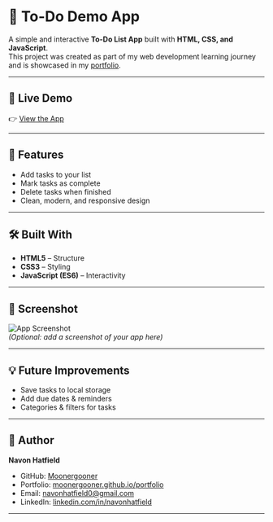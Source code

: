 # 📝 To-Do Demo App

A simple and interactive **To-Do List App** built with **HTML, CSS, and JavaScript**.  
This project was created as part of my web development learning journey and is showcased in my [portfolio](https://moonergooner.github.io/portfolio/).

---

## 🚀 Live Demo
👉 [View the App](https://moonergooner.github.io/To-Do-demo-app/)

---

## 📂 Features
- Add tasks to your list  
- Mark tasks as complete  
- Delete tasks when finished  
- Clean, modern, and responsive design  

---

## 🛠️ Built With
- **HTML5** – Structure  
- **CSS3** – Styling  
- **JavaScript (ES6)** – Interactivity  

---

## 📸 Screenshot
![App Screenshot](screenshot.png)  
*(Optional: add a screenshot of your app here)*  

---

## 💡 Future Improvements
- Save tasks to local storage  
- Add due dates & reminders  
- Categories & filters for tasks  

---

## 👤 Author
**Navon Hatfield**  
- GitHub: [Moonergooner](https://github.com/Moonergooner)  
- Portfolio: [moonergooner.github.io/portfolio](https://moonergooner.github.io/portfolio)  
- Email: [navonhatfield0@gmail.com](mailto:navonhatfield0@gmail.com)  
- LinkedIn: [linkedin.com/in/navonhatfield](#)  

---
